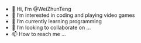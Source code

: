 - 👋 Hi, I’m @WeiZhunTeng
- 👀 I’m interested in coding and playing video games
- 🌱 I’m currently learning programming
- 💞️ I’m looking to collaborate on ...
- 📫 How to reach me ...

<!---
WeiZhunTeng/WeiZhunTeng is a ✨ special ✨ repository because its `README.md` (this file) appears on your GitHub profile.
You can click the Preview link to take a look at your changes.
--->
